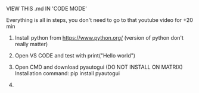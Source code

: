 VIEW THIS .md IN 'CODE MODE' 

Everything is all in steps, you don't need to go to that youtube video for +20 min

1.  Install python from https://www.python.org/ (version of python don't really matter)

2.  Open VS CODE and test with print("Hello world")

3.  Open CMD and download pyautogui (DO NOT INSTALL ON MATRIX)
    Installation command: pip install pyautogui 

4.  
